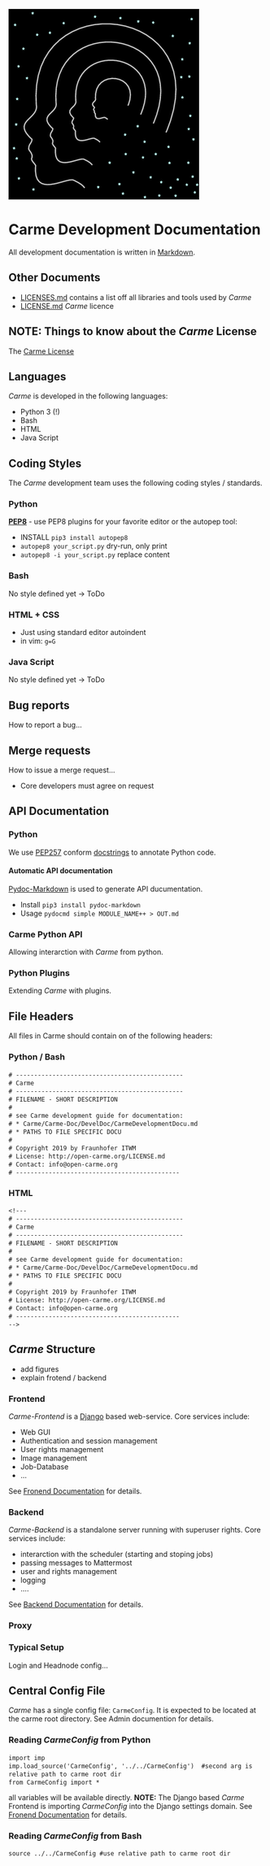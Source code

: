 ![logo](figures/carme-logo.png)
# Carme Development Documentation
All development documentation is written in [Markdown](https://github.com/adam-p/markdown-here/wiki/Markdown-Cheatsheet).

## Other Documents
* [LICENSES.md](LICENSES.md) contains a list off all libraries and tools used by *Carme*
* [LICENSE.md](LICENSE.md) *Carme* licence

## NOTE: Things to know about the *Carme* License
The [Carme License](LICENSE.md) 

## Languages
*Carme* is developed in the following languages:
* Python 3 (!)
* Bash
* HTML
* Java Script

## Coding Styles
The *Carme* development team uses the following coding styles / standards. 
 
### Python
**[PEP8](http://pypi.python.org/pypi/autopep8/)** - use PEP8 plugins for your favorite editor or the autopep tool:
* INSTALL ``pip3 install autopep8``
* ``autopep8 your_script.py``  dry-run, only print
* ``autopep8 -i your_script.py`` replace content

### Bash
No style defined yet -> ToDo

### HTML + CSS
* Just using standard editor autoindent
* in vim: ``g=G``

### Java Script
No style defined yet -> ToDo

## Bug reports
How to report a bug...

## Merge requests
How to issue a merge request...

* Core developers must agree on request

## API Documentation

### Python
We use [PEP257](https://www.python.org/dev/peps/pep-0257/) conform [docstrings](https://www.pythonforbeginners.com/basics/python-docstrings) to annotate Python code.

#### Automatic API documentation
[Pydoc-Markdown](https://github.com/NiklasRosenstein/pydoc-markdown) is used to generate API ducumentation.

* Install
``
pip3 install pydoc-markdown
``
* Usage
``
pydocmd simple MODULE_NAME++ > OUT.md
``

### Carme Python API
Allowing interarction with *Carme* from python.

### Python Plugins
Extending *Carme* with plugins.

## File Headers
All files in Carme should contain on of the following headers:

### Python / Bash
```
# ---------------------------------------------- 
# Carme
# ----------------------------------------------
# FILENAME - SHORT DESCRIPTION                                                                                                                                                                     
#                                                                                                                                                                                                            
# see Carme development guide for documentation: 
# * Carme/Carme-Doc/DevelDoc/CarmeDevelopmentDocu.md
# * PATHS TO FILE SPECIFIC DOCU                                                                                                                                                                        
#
# Copyright 2019 by Fraunhofer ITWM  
# License: http://open-carme.org/LICENSE.md 
# Contact: info@open-carme.org
# ---------------------------------------------   
```

### HTML
```
<!---
# ---------------------------------------------- 
# Carme
# ----------------------------------------------
# FILENAME - SHORT DESCRIPTION                                                                                                                                                                     
#                                                                                                                                                                                                            
# see Carme development guide for documentation: 
# * Carme/Carme-Doc/DevelDoc/CarmeDevelopmentDocu.md
# * PATHS TO FILE SPECIFIC DOCU                                                                                                                                                                        
#
# Copyright 2019 by Fraunhofer ITWM  
# License: http://open-carme.org/LICENSE.md 
# Contact: info@open-carme.org
# ---------------------------------------------
-->
```

## *Carme* Structure
* add figures
* explain frotend / backend

### Frontend
*Carme-Frontend* is a [Django](https://www.djangoproject.com/) based web-service. Core services include:
* Web GUI
* Authentication and session management
* User rights management
* Image management
* Job-Database
* ...

See [Fronend Documentation](FrontendDocu.md) for details.

### Backend
*Carme-Backend* is a standalone server running with superuser rights. Core services include:
* interarction with the scheduler (starting and stoping jobs)
* passing messages to Mattermost
* user and rights management
* logging
* ....

See [Backend Documentation](BackendDocu.md) for details.


### Proxy

### Typical Setup
Login and Headnode config...


## Central Config File
*Carme* has a single config file: ``CarmeConfig``. It is expected to be located at the carme root directory. See Admin documention for details.

### Reading *CarmeConfig* from Python
```
import imp  
imp.load_source('CarmeConfig', '../../CarmeConfig')  #second arg is relative path to carme root dir 
from CarmeConfig import *            
```
all variables will be available directly. **NOTE:** The Django based *Carme* Frontend is importing *CarmeConfig* into the Django settings domain. See [Fronend Documentation](FrontendDocu.md) for details.

### Reading *CarmeConfig* from Bash
```
source ../../CarmeConfig #use relative path to carme root dir
```
